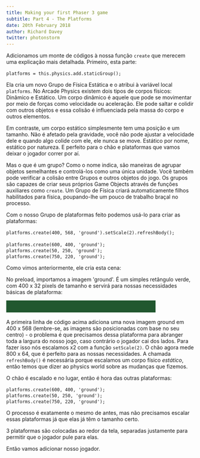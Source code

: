 ```yaml
---
title: Making your first Phaser 3 game
subtitle: Part 4 - The Platforms
date: 20th February 2018
author: Richard Davey
twitter: photonstorm
---
```


Adicionamos um monte de códigos à nossa função `create` que merecem uma explicação mais detalhada. Primeiro, esta parte:

```
platforms = this.physics.add.staticGroup();
```

Ela cria um novo Grupo de Física Estática e o atribui à variável local `platforms`. No Arcade Physics existem dois tipos de corpos físicos: Dinâmico e Estático. Um corpo dinâmico é aquele que pode se movimentar por meio de forças como velocidade ou aceleração. Ele pode saltar e colidir com outros objetos e essa colisão é influenciada pela massa do corpo e outros elementos.

Em contraste, um corpo estático simplesmente tem uma posição e um tamanho. Não é afetado pela gravidade, você não pode ajustar a velocidade dele e quando algo colide com ele, ele nunca se move. Estático por nome, estático por natureza. E perfeito para o chão e plataformas que vamos deixar o jogador correr por aí.

Mas o que é um grupo? Como o nome indica, são maneiras de agrupar objetos semelhantes e controlá-los como uma única unidade. Você também pode verificar a colisão entre Grupos e outros objetos do jogo. Os grupos são capazes de criar seus próprios Game Objects através de funções auxiliares como `create`. Um Grupo de Física criará automaticamente filhos habilitados para física, poupando-lhe um pouco de trabalho braçal no processo.

Com o nosso Grupo de plataformas feito podemos usá-lo para criar as plataformas:

```
platforms.create(400, 568, 'ground').setScale(2).refreshBody();

platforms.create(600, 400, 'ground');
platforms.create(50, 250, 'ground');
platforms.create(750, 220, 'ground');
```

Como vimos anteriormente, ele cria esta cena:

No preload, importamos a imagem 'ground'. É um simples retângulo verde, com 400 x 32 pixels de tamanho e servirá para nossas necessidades básicas de plataforma:

![image](platform.png)

A primeira linha de código acima adiciona uma nova imagem ground em 400 x 568 (lembre-se, as imagens são posicionadas com base no seu centro) - o problema é que precisamos dessa plataforma para abranger toda a largura do nosso jogo, caso contrário o jogador cai dos lados. Para fazer isso nós escalamos x2 com a função `setScale(2)`. O chão agora mede 800 x 64, que é perfeito para as nossas necessidades. A chamada `refreshBody()` é necessária porque escalamos um corpo físico _estático_, então temos que dizer ao physics world sobre as mudanças que fizemos.

O chão é escalado e no lugar, então é hora das outras plataformas:

```
platforms.create(600, 400, 'ground');
platforms.create(50, 250, 'ground');
platforms.create(750, 220, 'ground');
```
O processo é exatamente o mesmo de antes, mas não precisamos escalar essas plataformas já que elas já têm o tamanho certo.

3 plataformas são colocadas ao redor da tela, separadas justamente para permitir que o jogador pule para elas.

Então vamos adicionar nosso jogador.
